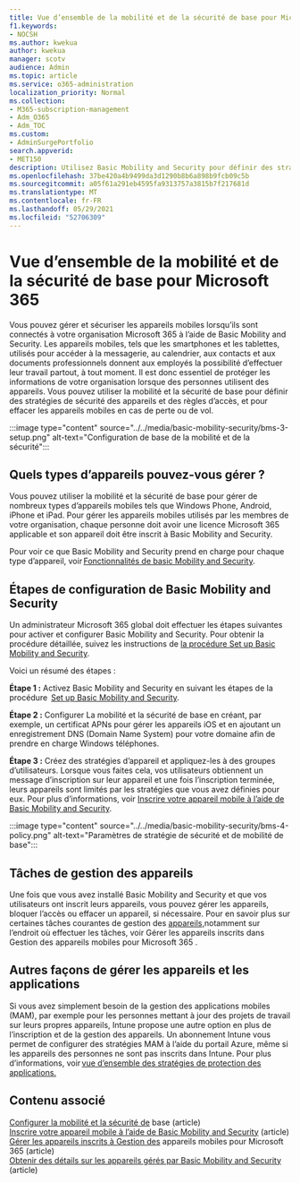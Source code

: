 ```yaml
---
title: Vue d’ensemble de la mobilité et de la sécurité de base pour Microsoft 365
f1.keywords:
- NOCSH
ms.author: kwekua
author: kwekua
manager: scotv
audience: Admin
ms.topic: article
ms.service: o365-administration
localization_priority: Normal
ms.collection:
- M365-subscription-management
- Adm_O365
- Adm_TOC
ms.custom:
- AdminSurgePortfolio
search.appverid:
- MET150
description: Utilisez Basic Mobility and Security pour définir des stratégies de sécurité des appareils et des règles d’accès.
ms.openlocfilehash: 37be420a4b9499da3d1290b8b6a898b9fcb09c5b
ms.sourcegitcommit: a05f61a291eb4595fa9313757a3815b7f217681d
ms.translationtype: MT
ms.contentlocale: fr-FR
ms.lasthandoff: 05/29/2021
ms.locfileid: "52706309"
---
```

# <a name="overview-of-basic-mobility-and-security-for-microsoft-365"></a>Vue d’ensemble de la mobilité et de la sécurité de base pour Microsoft 365

Vous pouvez gérer et sécuriser les appareils mobiles lorsqu’ils sont connectés à votre organisation Microsoft 365 à l’aide de Basic Mobility and Security. Les appareils mobiles, tels que les smartphones et les tablettes, utilisés pour accéder à la messagerie, au calendrier, aux contacts et aux documents professionnels donnent aux employés la possibilité d’effectuer leur travail partout, à tout moment. Il est donc essentiel de protéger les informations de votre organisation lorsque des personnes utilisent des appareils. Vous pouvez utiliser la mobilité et la sécurité de base pour définir des stratégies de sécurité des appareils et des règles d’accès, et pour effacer les appareils mobiles en cas de perte ou de vol.

:::image type="content" source="../../media/basic-mobility-security/bms-3-setup.png" alt-text="Configuration de base de la mobilité et de la sécurité":::

## <a name="what-types-of-devices-can-you-manage"></a>Quels types d’appareils pouvez-vous gérer ?

Vous pouvez utiliser la mobilité et la sécurité de base pour gérer de nombreux types d’appareils mobiles tels que Windows Phone, Android, iPhone et iPad. Pour gérer les appareils mobiles utilisés par les membres de votre organisation, chaque personne doit avoir une licence Microsoft 365 applicable et son appareil doit être inscrit à Basic Mobility and Security.

Pour voir ce que Basic Mobility and Security prend en charge pour chaque type d’appareil, voir [Fonctionnalités de basic Mobility and Security](capabilities.md).

## <a name="setup-steps-for-basic-mobility-and-security"></a>Étapes de configuration de Basic Mobility and Security

Un administrateur Microsoft 365 global doit effectuer les étapes suivantes pour activer et configurer Basic Mobility and Security. Pour obtenir la procédure détaillée, suivez les instructions de [la procédure Set up Basic Mobility and Security](set-up.md). 

Voici un résumé des étapes :

**Étape 1 :** Activez Basic Mobility and Security en suivant les étapes de la procédure  [Set up Basic Mobility and Security](set-up.md).

**Étape 2 :** Configurer La mobilité et la sécurité de base en créant, par exemple, un certificat APNs pour gérer les appareils iOS et en ajoutant un enregistrement DNS (Domain Name System) pour votre domaine afin de prendre en charge Windows téléphones.

**Étape 3 :** Créez des stratégies d’appareil et appliquez-les à des groupes d’utilisateurs. Lorsque vous faites cela, vos utilisateurs obtiennent un message d’inscription sur leur appareil et une fois l’inscription terminée, leurs appareils sont limités par les stratégies que vous avez définies pour eux. Pour plus d’informations, voir [Inscrire votre appareil mobile à l’aide de Basic Mobility and Security](enroll-your-mobile-device.md). 

:::image type="content" source="../../media/basic-mobility-security/bms-4-policy.png" alt-text="Paramètres de stratégie de sécurité et de mobilité de base":::

## <a name="device-management-tasks"></a>Tâches de gestion des appareils

Une fois que vous avez installé Basic Mobility and Security et que vos utilisateurs ont inscrit leurs appareils, vous pouvez gérer les appareils, bloquer l’accès ou effacer un appareil, si nécessaire. Pour en savoir plus sur certaines tâches courantes de gestion des [appareils,](manage-enrolled-devices.md)notamment sur l’endroit où effectuer les tâches, voir Gérer les appareils inscrits dans Gestion des appareils mobiles pour Microsoft 365 .

## <a name="other-ways-to-manage-devices-and-apps"></a>Autres façons de gérer les appareils et les applications

Si vous avez simplement besoin de la gestion des applications mobiles (MAM), par exemple pour les personnes mettant à jour des projets de travail sur leurs propres appareils, Intune propose une autre option en plus de l’inscription et de la gestion des appareils. Un abonnement Intune vous permet de configurer des stratégies MAM à l’aide du portail Azure, même si les appareils des personnes ne sont pas inscrits dans Intune. Pour plus d’informations, voir [vue d’ensemble des stratégies de protection des applications.](/mem/intune/apps/app-protection-policy)

## <a name="related-content"></a>Contenu associé

[Configurer la mobilité et la sécurité de](set-up.md) base (article)\
[Inscrire votre appareil mobile à l’aide de Basic Mobility and Security](enroll-your-mobile-device.md) (article)\
[Gérer les appareils inscrits à Gestion des](manage-enrolled-devices.md) appareils mobiles pour Microsoft 365 (article)\
[Obtenir des détails sur les appareils gérés par Basic Mobility and Security](get-details-about-managed-devices.md) (article)